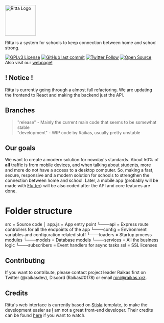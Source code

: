 <img src="https://github.com/rittaschool/rittaschool.github.io/blob/main/static/media/logo.4fc81726.svg" alt="Ritta Logo" height="100">

Ritta is a system for schools to keep connection between home and school strong.

[![GPLv3 License](https://img.shields.io/badge/License-GPL%20v3-yellow.svg)](https://opensource.org/licenses/)
[![GitHub last commit](https://img.shields.io/github/last-commit/rittaschool/ritta.svg?style=flat)]()
[![Twitter Follow](https://img.shields.io/twitter/follow/rittaschool.svg?style=social)](https://twitter.com/rittaschool)
[![Open Source](https://badges.frapsoft.com/os/v1/open-source.svg?v=103)](https://opensource.org/) \
Also visit our [webpage!](https://ritta.pw)

## ! Notice !
Ritta is currently going through a almost full refactoring. We are updating the frontend to React and making the backend just the API.

## Branches

> "release" - Mainly the current main code that seems to be somewhat stable \
> "development" - WIP code by Raikas, usually pretty unstable

## Our goals

We want to create a modern solution for nowday's standards. About 50% of **all** traffic is from mobile devices, and when talking about students, more and more do not have a access to a desktop computer. So, making a fast, secure, responsive and a modern solution for schools to strengthen the connection between home and school.
Later, a mobile app (probably will be made with [Flutter](https://flutter.dev)) will be also coded after the API and core features are done.

# Folder structure

src                 = Source code
│   app.js          = App entry point
└───api             = Express route controllers for all the endpoints of the app
└───config          = Environment variables and configuration related stuff
└───loaders         = Startup process modules
└───models          = Database models
└───services        = All the business logic
└───subscribers     = Event handlers for async tasks
ssl                 = SSL licenses

## Contributing

If you want to contribute, please contact project leader Raikas first on Twitter (@raikasdev), Discord (Raikas#0178) or email [roni@raikas.xyz](mailto:roni@raikas.xyz).

## Credits

Ritta's web interface is currently based on [Stisla](https://getstisla.com) template, to make the development easier as [I](https://github.com/raikasdev) am not a great front-end developer. Their credits can be found [here](https://demo.getstisla.com/credits.html) if you want to watch.

